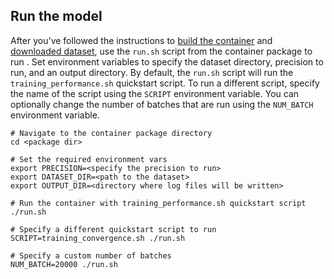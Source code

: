## Run the model

After you've followed the instructions to [build the container](#build-the-container)
and [downloaded dataset](#datasets), use the `run.sh` script from the container package
to run <model name> <mode>. Set environment variables to specify the dataset directory,
precision to run, and an output directory. By default, the `run.sh` script will run the
`training_performance.sh` quickstart script. To run a different script, specify
the name of the script using the `SCRIPT` environment variable. You can optionally change
the number of batches that are run using the `NUM_BATCH` environment variable.
```
# Navigate to the container package directory
cd <package dir>

# Set the required environment vars
export PRECISION=<specify the precision to run>
export DATASET_DIR=<path to the dataset>
export OUTPUT_DIR=<directory where log files will be written>

# Run the container with training_performance.sh quickstart script
./run.sh

# Specify a different quickstart script to run
SCRIPT=training_convergence.sh ./run.sh

# Specify a custom number of batches
NUM_BATCH=20000 ./run.sh
```
